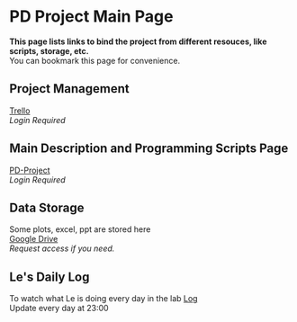 
# PD Project Main Page

**This page lists links to bind the project from different resouces, like scripts, storage, etc.**  
You can bookmark this page for convenience. 



## Project Management
[Trello](https://trello.com/b/1LAohYZ5/pd-project)  
*Login Required*


## Main Description and Programming Scripts Page
[PD-Project](https://github.com/lz100/PD_WGS)  
*Login Required*

## Data Storage
Some plots, excel, ppt are stored here  
[Google Drive](https://drive.google.com/drive/folders/1T4fnw9SroqZJZ_RdyU8MNU8WCLqgH53B?usp=sharing)  
*Request access if you need.*

## Le's Daily Log
To watch what Le is doing every day in the lab
[Log](https://github.com/lz100/PD_Project/tree/master/daily_log)  
Update every day at 23:00
